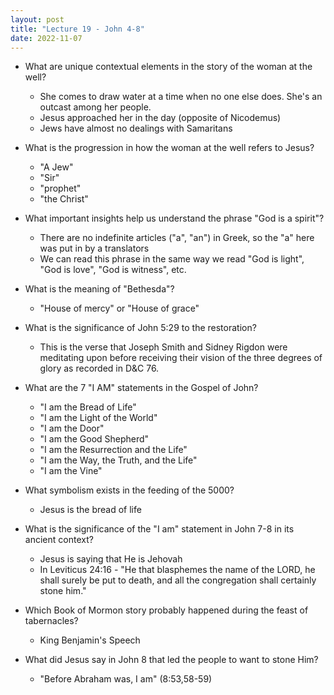 ```yaml
---
layout: post
title: "Lecture 19 - John 4-8"
date: 2022-11-07
---
```


* What are unique contextual elements in the story of the woman at the well?
    * She comes to draw water at a time when no one else does. She's an outcast among her people.
    * Jesus approached her in the day (opposite of Nicodemus)
    * Jews have almost no dealings with Samaritans

* What is the progression in how the woman at the well refers to Jesus?
    * "A Jew"
    * "Sir"
    * "prophet"
    * "the Christ"

* What important insights help us understand the phrase "God is a spirit"?
    * There are no indefinite articles ("a", "an") in Greek, so the "a" here was put in by a translators
    * We can read this phrase in the same way we read "God is light", "God is love", "God is witness", etc.

* What is the meaning of "Bethesda"?
    * "House of mercy" or "House of grace"

* What is the significance of John 5:29 to the restoration?
    * This is the verse that Joseph Smith and Sidney Rigdon were meditating upon before receiving their vision of the three degrees of glory as recorded in D&C 76.

* What are the 7 "I AM" statements in the Gospel of John?
    * "I am the Bread of Life"
    * "I am the Light of the World"
    * "I am the Door"
    * "I am the Good Shepherd"
    * "I am the Resurrection and the Life"
    * "I am the Way, the Truth, and the Life"
    * "I am the Vine"

* What symbolism exists in the feeding of the 5000?
    * Jesus is the bread of life

* What is the significance of the "I am" statement in John 7-8 in its ancient context?
    * Jesus is saying that He is Jehovah
    * In Leviticus 24:16 - "He that blasphemes the name of the LORD, he shall surely be put to death, and all the congregation shall certainly stone him."
    
* Which Book of Mormon story probably happened during the feast of tabernacles?
    * King Benjamin's Speech

* What did Jesus say in John 8 that led the people to want to stone Him?
    * "Before Abraham was, I am" (8:53,58-59)
